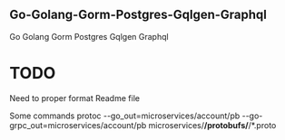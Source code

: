 ## Go-Golang-Gorm-Postgres-Gqlgen-Graphql
Go Golang Gorm Postgres Gqlgen Graphql

# TODO
Need to proper format Readme file

Some commands
protoc --go_out=microservices/account/pb --go-grpc_out=microservices/account/pb microservices/**/protobufs/**/*.proto